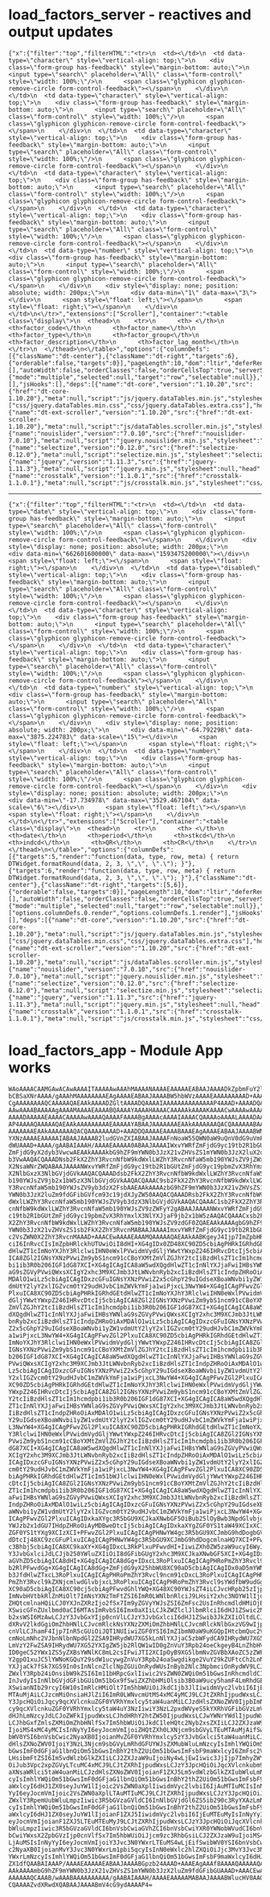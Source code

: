 # load_factors_server - reactives and output updates

    {"x":{"filter":"top","filterHTML":"<tr>\n  <td><\/td>\n  <td data-type=\"character\" style=\"vertical-align: top;\">\n    <div class=\"form-group has-feedback\" style=\"margin-bottom: auto;\">\n      <input type=\"search\" placeholder=\"All\" class=\"form-control\" style=\"width: 100%;\"/>\n      <span class=\"glyphicon glyphicon-remove-circle form-control-feedback\"><\/span>\n    <\/div>\n  <\/td>\n  <td data-type=\"character\" style=\"vertical-align: top;\">\n    <div class=\"form-group has-feedback\" style=\"margin-bottom: auto;\">\n      <input type=\"search\" placeholder=\"All\" class=\"form-control\" style=\"width: 100%;\"/>\n      <span class=\"glyphicon glyphicon-remove-circle form-control-feedback\"><\/span>\n    <\/div>\n  <\/td>\n  <td data-type=\"character\" style=\"vertical-align: top;\">\n    <div class=\"form-group has-feedback\" style=\"margin-bottom: auto;\">\n      <input type=\"search\" placeholder=\"All\" class=\"form-control\" style=\"width: 100%;\"/>\n      <span class=\"glyphicon glyphicon-remove-circle form-control-feedback\"><\/span>\n    <\/div>\n  <\/td>\n  <td data-type=\"character\" style=\"vertical-align: top;\">\n    <div class=\"form-group has-feedback\" style=\"margin-bottom: auto;\">\n      <input type=\"search\" placeholder=\"All\" class=\"form-control\" style=\"width: 100%;\"/>\n      <span class=\"glyphicon glyphicon-remove-circle form-control-feedback\"><\/span>\n    <\/div>\n  <\/td>\n  <td data-type=\"character\" style=\"vertical-align: top;\">\n    <div class=\"form-group has-feedback\" style=\"margin-bottom: auto;\">\n      <input type=\"search\" placeholder=\"All\" class=\"form-control\" style=\"width: 100%;\"/>\n      <span class=\"glyphicon glyphicon-remove-circle form-control-feedback\"><\/span>\n    <\/div>\n  <\/td>\n  <td data-type=\"number\" style=\"vertical-align: top;\">\n    <div class=\"form-group has-feedback\" style=\"margin-bottom: auto;\">\n      <input type=\"search\" placeholder=\"All\" class=\"form-control\" style=\"width: 100%;\"/>\n      <span class=\"glyphicon glyphicon-remove-circle form-control-feedback\"><\/span>\n    <\/div>\n    <div style=\"display: none; position: absolute; width: 200px;\">\n      <div data-min=\"1\" data-max=\"3\"><\/div>\n      <span style=\"float: left;\"><\/span>\n      <span style=\"float: right;\"><\/span>\n    <\/div>\n  <\/td>\n<\/tr>","extensions":["Scroller"],"container":"<table class=\"display\">\n  <thead>\n    <tr>\n      <th> <\/th>\n      <th>factor_code<\/th>\n      <th>factor_name<\/th>\n      <th>factor_type<\/th>\n      <th>factor_group<\/th>\n      <th>factor_description<\/th>\n      <th>factor_lag_month<\/th>\n    <\/tr>\n  <\/thead>\n<\/table>","options":{"columnDefs":[{"className":"dt-center"},{"className":"dt-right","targets":6},{"orderable":false,"targets":0}],"pageLength":10,"dom":"ltir","deferRender":true,"scrollY":300,"scrollX":true,"scroller":true,"order":[],"autoWidth":false,"orderClasses":false,"orderCellsTop":true,"serverSide":true,"processing":true},"selection":{"mode":"multiple","selected":null,"target":"row","selectable":null}},"evals":[],"jsHooks":[],"deps":[{"name":"dt-core","version":"1.10.20","src":{"href":"dt-core-1.10.20"},"meta":null,"script":"js/jquery.dataTables.min.js","stylesheet":["css/jquery.dataTables.min.css","css/jquery.dataTables.extra.css"],"head":null,"attachment":null,"package":null,"all_files":false},{"name":"dt-ext-scroller","version":"1.10.20","src":{"href":"dt-ext-scroller-1.10.20"},"meta":null,"script":"js/dataTables.scroller.min.js","stylesheet":"css/scroller.dataTables.min.css","head":null,"attachment":null,"package":null,"all_files":false},{"name":"nouislider","version":"7.0.10","src":{"href":"nouislider-7.0.10"},"meta":null,"script":"jquery.nouislider.min.js","stylesheet":"jquery.nouislider.min.css","head":null,"attachment":null,"package":null,"all_files":true},{"name":"selectize","version":"0.12.0","src":{"href":"selectize-0.12.0"},"meta":null,"script":"selectize.min.js","stylesheet":"selectize.bootstrap3.css","head":null,"attachment":null,"package":null,"all_files":true},{"name":"jquery","version":"1.11.3","src":{"href":"jquery-1.11.3"},"meta":null,"script":"jquery.min.js","stylesheet":null,"head":null,"attachment":null,"all_files":true},{"name":"crosstalk","version":"1.1.0.1","src":{"href":"crosstalk-1.1.0.1"},"meta":null,"script":"js/crosstalk.min.js","stylesheet":"css/crosstalk.css","head":null,"attachment":null,"all_files":true}]} 

---

    {"x":{"filter":"top","filterHTML":"<tr>\n  <td><\/td>\n  <td data-type=\"date\" style=\"vertical-align: top;\">\n    <div class=\"form-group has-feedback\" style=\"margin-bottom: auto;\">\n      <input type=\"search\" placeholder=\"All\" class=\"form-control\" style=\"width: 100%;\"/>\n      <span class=\"glyphicon glyphicon-remove-circle form-control-feedback\"><\/span>\n    <\/div>\n    <div style=\"display: none; position: absolute; width: 200px;\">\n      <div data-min=\"662601600000\" data-max=\"1593475200000\"><\/div>\n      <span style=\"float: left;\"><\/span>\n      <span style=\"float: right;\"><\/span>\n    <\/div>\n  <\/td>\n  <td data-type=\"disabled\" style=\"vertical-align: top;\">\n    <div class=\"form-group has-feedback\" style=\"margin-bottom: auto;\">\n      <input type=\"search\" placeholder=\"All\" class=\"form-control\" style=\"width: 100%;\"/>\n      <span class=\"glyphicon glyphicon-remove-circle form-control-feedback\"><\/span>\n    <\/div>\n  <\/td>\n  <td data-type=\"character\" style=\"vertical-align: top;\">\n    <div class=\"form-group has-feedback\" style=\"margin-bottom: auto;\">\n      <input type=\"search\" placeholder=\"All\" class=\"form-control\" style=\"width: 100%;\"/>\n      <span class=\"glyphicon glyphicon-remove-circle form-control-feedback\"><\/span>\n    <\/div>\n  <\/td>\n  <td data-type=\"character\" style=\"vertical-align: top;\">\n    <div class=\"form-group has-feedback\" style=\"margin-bottom: auto;\">\n      <input type=\"search\" placeholder=\"All\" class=\"form-control\" style=\"width: 100%;\"/>\n      <span class=\"glyphicon glyphicon-remove-circle form-control-feedback\"><\/span>\n    <\/div>\n  <\/td>\n  <td data-type=\"number\" style=\"vertical-align: top;\">\n    <div class=\"form-group has-feedback\" style=\"margin-bottom: auto;\">\n      <input type=\"search\" placeholder=\"All\" class=\"form-control\" style=\"width: 100%;\"/>\n      <span class=\"glyphicon glyphicon-remove-circle form-control-feedback\"><\/span>\n    <\/div>\n    <div style=\"display: none; position: absolute; width: 200px;\">\n      <div data-min=\"-64.792298\" data-max=\"3875.224783\" data-scale=\"15\"><\/div>\n      <span style=\"float: left;\"><\/span>\n      <span style=\"float: right;\"><\/span>\n    <\/div>\n  <\/td>\n  <td data-type=\"number\" style=\"vertical-align: top;\">\n    <div class=\"form-group has-feedback\" style=\"margin-bottom: auto;\">\n      <input type=\"search\" placeholder=\"All\" class=\"form-control\" style=\"width: 100%;\"/>\n      <span class=\"glyphicon glyphicon-remove-circle form-control-feedback\"><\/span>\n    <\/div>\n    <div style=\"display: none; position: absolute; width: 200px;\">\n      <div data-min=\"-17.734978\" data-max=\"3529.467104\" data-scale=\"6\"><\/div>\n      <span style=\"float: left;\"><\/span>\n      <span style=\"float: right;\"><\/span>\n    <\/div>\n  <\/td>\n<\/tr>","extensions":["Scroller"],"container":"<table class=\"display\">\n  <thead>\n    <tr>\n      <th> <\/th>\n      <th>date<\/th>\n      <th>period<\/th>\n      <th>stkcd<\/th>\n      <th>indcd<\/th>\n      <th>QR<\/th>\n      <th>CR<\/th>\n    <\/tr>\n  <\/thead>\n<\/table>","options":{"columnDefs":[{"targets":5,"render":"function(data, type, row, meta) { return DTWidget.formatRound(data, 2, 3, \",\", \".\"); }"},{"targets":6,"render":"function(data, type, row, meta) { return DTWidget.formatRound(data, 2, 3, \",\", \".\"); }"},{"className":"dt-center"},{"className":"dt-right","targets":[5,6]},{"orderable":false,"targets":0}],"pageLength":10,"dom":"ltir","deferRender":true,"scrollY":300,"scrollX":true,"scroller":true,"order":[],"autoWidth":false,"orderClasses":false,"orderCellsTop":true,"serverSide":true,"processing":true},"selection":{"mode":"multiple","selected":null,"target":"row","selectable":null}},"evals":["options.columnDefs.0.render","options.columnDefs.1.render"],"jsHooks":[],"deps":[{"name":"dt-core","version":"1.10.20","src":{"href":"dt-core-1.10.20"},"meta":null,"script":"js/jquery.dataTables.min.js","stylesheet":["css/jquery.dataTables.min.css","css/jquery.dataTables.extra.css"],"head":null,"attachment":null,"package":null,"all_files":false},{"name":"dt-ext-scroller","version":"1.10.20","src":{"href":"dt-ext-scroller-1.10.20"},"meta":null,"script":"js/dataTables.scroller.min.js","stylesheet":"css/scroller.dataTables.min.css","head":null,"attachment":null,"package":null,"all_files":false},{"name":"nouislider","version":"7.0.10","src":{"href":"nouislider-7.0.10"},"meta":null,"script":"jquery.nouislider.min.js","stylesheet":"jquery.nouislider.min.css","head":null,"attachment":null,"package":null,"all_files":true},{"name":"selectize","version":"0.12.0","src":{"href":"selectize-0.12.0"},"meta":null,"script":"selectize.min.js","stylesheet":"selectize.bootstrap3.css","head":null,"attachment":null,"package":null,"all_files":true},{"name":"jquery","version":"1.11.3","src":{"href":"jquery-1.11.3"},"meta":null,"script":"jquery.min.js","stylesheet":null,"head":null,"attachment":null,"all_files":true},{"name":"crosstalk","version":"1.1.0.1","src":{"href":"crosstalk-1.1.0.1"},"meta":null,"script":"js/crosstalk.min.js","stylesheet":"css/crosstalk.css","head":null,"attachment":null,"all_files":true}]} 

# load_factors_app - Module App works

    WAoAAAACAAMGAwACAwAAAAITAAAAAwAAAhMAAAANAAAAEAAAAAEABAAJAAAADkZpbmFuY2lh
    bCBSaXNrAAAA/gAAAhMAAAAAAAAEAgAAAAEABAAJAAAABW5hbWVzAAAAEAAAAAAAAAD+AAAC
    CgAAAAAAAAQCAAAAAQAEAAkAAAADZGltAAAADQAAAAIAAAAAAAAAAAAAAP4AAAD+AAAADQAA
    AAwAAAABAAAAAgAAAAMAAAAEAAAABQAAAAYAAAAHAAAACAAAAAkAAAAKAAAACwAAAAwAAAAN
    AAAADAAAAAEAAAACAAAAAwAAAAQAAAAFAAAABgAAAAcAAAAIAAAACQAAAAoAAAALAAAADAAA
    AP4AAAAQAAAAAQAEAAkAAAAAAAAAEAAAAAYABAAJAAAAAAAEAAkAAAAAAAQACQAAAAAABAAJ
    AAAAAAAEAAkAAAAAAAQACQAAAAAAAAD+AAADDQAAAAEAAAABAAAEAgAAAAEABAAJAAAABWNs
    YXNzAAAAEAAAAAIABAAJAAAAB2ludGVnZXIABAAJAAAAFnNoaW55QWN0aW9uQnV0dG9uVmFs
    dWUAAAD+AAAA/gAABAIAAAH/AAAAEAAAAA0ABAAJAAAAIWxvYWRfZmFjdG9yc19tb2R1bGUt
    ZmFjdG9yX2dyb3VwcwAEAAkAAAAkbG9hZF9mYWN0b3JzX21vZHVsZS1mYWN0b3JzX2luX2dy
    b3VwAAQACQAAADNsb2FkX2ZhY3RvcnNfbW9kdWxlLWZhY3RvcnNfaW5mb190YWJsZV9jZWxs
    X2NsaWNrZWQABAAJAAAANWxvYWRfZmFjdG9yc19tb2R1bGUtZmFjdG9yc19pbmZvX3RhYmxl
    X2NlbGxzX3NlbGVjdGVkAAQACQAAADdsb2FkX2ZhY3RvcnNfbW9kdWxlLWZhY3RvcnNfaW5m
    b190YWJsZV9jb2x1bW5zX3NlbGVjdGVkAAQACQAAAC9sb2FkX2ZhY3RvcnNfbW9kdWxlLWZh
    Y3RvcnNfaW5mb190YWJsZV9yb3dzX2FsbAAEAAkAAAAzbG9hZF9mYWN0b3JzX21vZHVsZS1m
    YWN0b3JzX2luZm9fdGFibGVfcm93c19jdXJyZW50AAQACQAAADRsb2FkX2ZhY3RvcnNfbW9k
    dWxlLWZhY3RvcnNfaW5mb190YWJsZV9yb3dzX3NlbGVjdGVkAAQACQAAAC1sb2FkX2ZhY3Rv
    cnNfbW9kdWxlLWZhY3RvcnNfaW5mb190YWJsZV9zZWFyY2gABAAJAAAANWxvYWRfZmFjdG9y
    c19tb2R1bGUtZmFjdG9yc19pbmZvX3RhYmxlX3NlYXJjaF9jb2x1bW5zAAQACQAAACxsb2Fk
    X2ZhY3RvcnNfbW9kdWxlLWZhY3RvcnNfaW5mb190YWJsZV9zdGF0ZQAEAAkAAAAgbG9hZF9m
    YWN0b3JzX21vZHVsZS1sb2FkX2ZhY3RvcnMABAAJAAAAImxvYWRfZmFjdG9yc19tb2R1bGUt
    c2VsZWN0X2ZhY3RvcnMAAAD+AAACEwAAAAEAAAMQAAAAAQAEAAkAABKgeyJ4Ijp7ImZpbHRl
    ciI6InRvcCIsImZpbHRlckhUTUwiOiI8dHI+XG4gIDx0ZD48XC90ZD5cbiAgPHRkIGRhdGEt
    dHlwZT1cImNoYXJhY3RlclwiIHN0eWxlPVwidmVydGljYWwtYWxpZ246IHRvcDtcIj5cbiAg
    ICA8ZGl2IGNsYXNzPVwiZm9ybS1ncm91cCBoYXMtZmVlZGJhY2tcIiBzdHlsZT1cIm1hcmdp
    bi1ib3R0b206IGF1dG87XCI+XG4gICAgICA8aW5wdXQgdHlwZT1cInNlYXJjaFwiIHBsYWNl
    aG9sZGVyPVwiQWxsXCIgY2xhc3M9XCJmb3JtLWNvbnRyb2xcIiBzdHlsZT1cIndpZHRoOiAx
    MDAlO1wiLz5cbiAgICAgIDxzcGFuIGNsYXNzPVwiZ2x5cGhpY29uIGdseXBoaWNvbi1yZW1v
    dmUtY2lyY2xlIGZvcm0tY29udHJvbC1mZWVkYmFja1wiPjxcL3NwYW4+XG4gICAgPFwvZGl2
    PlxuICA8XC90ZD5cbiAgPHRkIGRhdGEtdHlwZT1cImNoYXJhY3RlclwiIHN0eWxlPVwidmVy
    dGljYWwtYWxpZ246IHRvcDtcIj5cbiAgICA8ZGl2IGNsYXNzPVwiZm9ybS1ncm91cCBoYXMt
    ZmVlZGJhY2tcIiBzdHlsZT1cIm1hcmdpbi1ib3R0b206IGF1dG87XCI+XG4gICAgICA8aW5w
    dXQgdHlwZT1cInNlYXJjaFwiIHBsYWNlaG9sZGVyPVwiQWxsXCIgY2xhc3M9XCJmb3JtLWNv
    bnRyb2xcIiBzdHlsZT1cIndpZHRoOiAxMDAlO1wiLz5cbiAgICAgIDxzcGFuIGNsYXNzPVwi
    Z2x5cGhpY29uIGdseXBoaWNvbi1yZW1vdmUtY2lyY2xlIGZvcm0tY29udHJvbC1mZWVkYmFj
    a1wiPjxcL3NwYW4+XG4gICAgPFwvZGl2PlxuICA8XC90ZD5cbiAgPHRkIGRhdGEtdHlwZT1c
    ImNoYXJhY3RlclwiIHN0eWxlPVwidmVydGljYWwtYWxpZ246IHRvcDtcIj5cbiAgICA8ZGl2
    IGNsYXNzPVwiZm9ybS1ncm91cCBoYXMtZmVlZGJhY2tcIiBzdHlsZT1cIm1hcmdpbi1ib3R0
    b206IGF1dG87XCI+XG4gICAgICA8aW5wdXQgdHlwZT1cInNlYXJjaFwiIHBsYWNlaG9sZGVy
    PVwiQWxsXCIgY2xhc3M9XCJmb3JtLWNvbnRyb2xcIiBzdHlsZT1cIndpZHRoOiAxMDAlO1wi
    Lz5cbiAgICAgIDxzcGFuIGNsYXNzPVwiZ2x5cGhpY29uIGdseXBoaWNvbi1yZW1vdmUtY2ly
    Y2xlIGZvcm0tY29udHJvbC1mZWVkYmFja1wiPjxcL3NwYW4+XG4gICAgPFwvZGl2PlxuICA8
    XC90ZD5cbiAgPHRkIGRhdGEtdHlwZT1cImNoYXJhY3RlclwiIHN0eWxlPVwidmVydGljYWwt
    YWxpZ246IHRvcDtcIj5cbiAgICA8ZGl2IGNsYXNzPVwiZm9ybS1ncm91cCBoYXMtZmVlZGJh
    Y2tcIiBzdHlsZT1cIm1hcmdpbi1ib3R0b206IGF1dG87XCI+XG4gICAgICA8aW5wdXQgdHlw
    ZT1cInNlYXJjaFwiIHBsYWNlaG9sZGVyPVwiQWxsXCIgY2xhc3M9XCJmb3JtLWNvbnRyb2xc
    IiBzdHlsZT1cIndpZHRoOiAxMDAlO1wiLz5cbiAgICAgIDxzcGFuIGNsYXNzPVwiZ2x5cGhp
    Y29uIGdseXBoaWNvbi1yZW1vdmUtY2lyY2xlIGZvcm0tY29udHJvbC1mZWVkYmFja1wiPjxc
    L3NwYW4+XG4gICAgPFwvZGl2PlxuICA8XC90ZD5cbiAgPHRkIGRhdGEtdHlwZT1cImNoYXJh
    Y3RlclwiIHN0eWxlPVwidmVydGljYWwtYWxpZ246IHRvcDtcIj5cbiAgICA8ZGl2IGNsYXNz
    PVwiZm9ybS1ncm91cCBoYXMtZmVlZGJhY2tcIiBzdHlsZT1cIm1hcmdpbi1ib3R0b206IGF1
    dG87XCI+XG4gICAgICA8aW5wdXQgdHlwZT1cInNlYXJjaFwiIHBsYWNlaG9sZGVyPVwiQWxs
    XCIgY2xhc3M9XCJmb3JtLWNvbnRyb2xcIiBzdHlsZT1cIndpZHRoOiAxMDAlO1wiLz5cbiAg
    ICAgIDxzcGFuIGNsYXNzPVwiZ2x5cGhpY29uIGdseXBoaWNvbi1yZW1vdmUtY2lyY2xlIGZv
    cm0tY29udHJvbC1mZWVkYmFja1wiPjxcL3NwYW4+XG4gICAgPFwvZGl2PlxuICA8XC90ZD5c
    biAgPHRkIGRhdGEtdHlwZT1cIm51bWJlclwiIHN0eWxlPVwidmVydGljYWwtYWxpZ246IHRv
    cDtcIj5cbiAgICA8ZGl2IGNsYXNzPVwiZm9ybS1ncm91cCBoYXMtZmVlZGJhY2tcIiBzdHls
    ZT1cIm1hcmdpbi1ib3R0b206IGF1dG87XCI+XG4gICAgICA8aW5wdXQgdHlwZT1cInNlYXJj
    aFwiIHBsYWNlaG9sZGVyPVwiQWxsXCIgY2xhc3M9XCJmb3JtLWNvbnRyb2xcIiBzdHlsZT1c
    IndpZHRoOiAxMDAlO1wiLz5cbiAgICAgIDxzcGFuIGNsYXNzPVwiZ2x5cGhpY29uIGdseXBo
    aWNvbi1yZW1vdmUtY2lyY2xlIGZvcm0tY29udHJvbC1mZWVkYmFja1wiPjxcL3NwYW4+XG4g
    ICAgPFwvZGl2PlxuICAgIDxkaXYgc3R5bGU9XCJkaXNwbGF5OiBub25lOyBwb3NpdGlvbjog
    YWJzb2x1dGU7IHdpZHRoOiAyMDBweDtcIj5cbiAgICAgIDxkaXYgZGF0YS1taW49XCIxXCIg
    ZGF0YS1tYXg9XCIzXCI+PFwvZGl2PlxuICAgICAgPHNwYW4gc3R5bGU9XCJmbG9hdDogbGVm
    dDtcIj48XC9zcGFuPlxuICAgICAgPHNwYW4gc3R5bGU9XCJmbG9hdDogcmlnaHQ7XCI+PFwv
    c3Bhbj5cbiAgICA8XC9kaXY+XG4gIDxcL3RkPlxuPFwvdHI+IiwiZXh0ZW5zaW9ucyI6WyJT
    Y3JvbGxlciJdLCJjb250YWluZXIiOiI8dGFibGUgY2xhc3M9XCJkaXNwbGF5XCI+XG4gIDx0
    aGVhZD5cbiAgICA8dHI+XG4gICAgICA8dGg+IDxcL3RoPlxuICAgICAgPHRoPmZhY3Rvcl9j
    b2RlPFwvdGg+XG4gICAgICA8dGg+ZmFjdG9yX25hbWU8XC90aD5cbiAgICAgIDx0aD5mYWN0
    b3JfdHlwZTxcL3RoPlxuICAgICAgPHRoPmZhY3Rvcl9ncm91cDxcL3RoPlxuICAgICAgPHRo
    PmZhY3Rvcl9kZXNjcmlwdGlvbjxcL3RoPlxuICAgICAgPHRoPmZhY3Rvcl9sYWdfbW9udGg8
    XC90aD5cbiAgICA8XC90cj5cbiAgPFwvdGhlYWQ+XG48XC90YWJsZT4iLCJvcHRpb25zIjp7
    ImNvbHVtbkRlZnMiOlt7ImNsYXNzTmFtZSI6ImR0LWNlbnRlciJ9LHsiY2xhc3NOYW1lIjoi
    ZHQtcmlnaHQiLCJ0YXJnZXRzIjo2fSx7Im9yZGVyYWJsZSI6ZmFsc2UsInRhcmdldHMiOjB9
    XSwicGFnZUxlbmd0aCI6MTAsImRvbSI6Imx0aXIiLCJkZWZlclJlbmRlciI6dHJ1ZSwic2Ny
    b2xsWSI6MzAwLCJzY3JvbGxYIjp0cnVlLCJzY3JvbGxlciI6dHJ1ZSwib3JkZXIiOltdLCJh
    dXRvV2lkdGgiOmZhbHNlLCJvcmRlckNsYXNzZXMiOmZhbHNlLCJvcmRlckNlbGxzVG9wIjp0
    cnVlLCJhamF4Ijp7InR5cGUiOiJQT1NUIiwiZGF0YSI6ImZ1bmN0aW9uKGQpIHtcbmQuc2Vh
    cmNoLmNhc2VJbnNlbnNpdGl2ZSA9IHRydWU7XG5kLnNlYXJjaC5zbWFydCA9IHRydWU7XG5k
    LmVzY2FwZSA9IHRydWU7XG52YXIgZW5jb2RlQW1wID0gZnVuY3Rpb24oeCkgeyB4LnZhbHVl
    ID0geC52YWx1ZS5yZXBsYWNlKC8mL2csIFwiJTI2XCIpOyB9XG5lbmNvZGVBbXAoZC5zZWFy
    Y2gpO1xuJC5lYWNoKGQuY29sdW1ucywgZnVuY3Rpb24oaSwgdikge2VuY29kZUFtcCh2LnNl
    YXJjaCk7fSk7XG59In0sInNlcnZlclNpZGUiOnRydWUsInByb2Nlc3NpbmciOnRydWV9LCJz
    ZWxlY3Rpb24iOnsibW9kZSI6Im11bHRpcGxlIiwic2VsZWN0ZWQiOm51bGwsInRhcmdldCI6
    InJvdyIsInNlbGVjdGFibGUiOm51bGx9fSwiZXZhbHMiOlsib3B0aW9ucy5hamF4LmRhdGEi
    XSwianNIb29rcyI6W10sImRlcHMiOlt7Im5hbWUiOiJkdC1jb3JlIiwidmVyc2lvbiI6IjEu
    MTAuMjAiLCJzcmMiOnsiaHJlZiI6ImR0LWNvcmUtMS4xMC4yMCJ9LCJtZXRhIjpudWxsLCJz
    Y3JpcHQiOiJqcy9qcXVlcnkuZGF0YVRhYmxlcy5taW4uanMiLCJzdHlsZXNoZWV0IjpbImNz
    cy9qcXVlcnkuZGF0YVRhYmxlcy5taW4uY3NzIiwiY3NzL2pxdWVyeS5kYXRhVGFibGVzLmV4
    dHJhLmNzcyJdLCJoZWFkIjpudWxsLCJhdHRhY2htZW50IjpudWxsLCJwYWNrYWdlIjpudWxs
    LCJhbGxfZmlsZXMiOmZhbHNlfSx7Im5hbWUiOiJkdC1leHQtc2Nyb2xsZXIiLCJ2ZXJzaW9u
    IjoiMS4xMC4yMCIsInNyYyI6eyJocmVmIjoiZHQtZXh0LXNjcm9sbGVyLTEuMTAuMjAifSwi
    bWV0YSI6bnVsbCwic2NyaXB0IjoianMvZGF0YVRhYmxlcy5zY3JvbGxlci5taW4uanMiLCJz
    dHlsZXNoZWV0IjoiY3NzL3Njcm9sbGVyLmRhdGFUYWJsZXMubWluLmNzcyIsImhlYWQiOm51
    bGwsImF0dGFjaG1lbnQiOm51bGwsInBhY2thZ2UiOm51bGwsImFsbF9maWxlcyI6ZmFsc2V9
    LHsibmFtZSI6Im5vdWlzbGlkZXIiLCJ2ZXJzaW9uIjoiNy4wLjEwIiwic3JjIjp7ImhyZWYi
    OiJub3Vpc2xpZGVyLTcuMC4xMCJ9LCJtZXRhIjpudWxsLCJzY3JpcHQiOiJqcXVlcnkubm91
    aXNsaWRlci5taW4uanMiLCJzdHlsZXNoZWV0IjoianF1ZXJ5Lm5vdWlzbGlkZXIubWluLmNz
    cyIsImhlYWQiOm51bGwsImF0dGFjaG1lbnQiOm51bGwsInBhY2thZ2UiOm51bGwsImFsbF9m
    aWxlcyI6dHJ1ZX0seyJuYW1lIjoic2VsZWN0aXplIiwidmVyc2lvbiI6IjAuMTIuMCIsInNy
    YyI6eyJocmVmIjoic2VsZWN0aXplLTAuMTIuMCJ9LCJtZXRhIjpudWxsLCJzY3JpcHQiOiJz
    ZWxlY3RpemUubWluLmpzIiwic3R5bGVzaGVldCI6InNlbGVjdGl6ZS5ib290c3RyYXAzLmNz
    cyIsImhlYWQiOm51bGwsImF0dGFjaG1lbnQiOm51bGwsInBhY2thZ2UiOm51bGwsImFsbF9m
    aWxlcyI6dHJ1ZX0seyJuYW1lIjoianF1ZXJ5IiwidmVyc2lvbiI6IjEuMTEuMyIsInNyYyI6
    eyJocmVmIjoianF1ZXJ5LTEuMTEuMyJ9LCJtZXRhIjpudWxsLCJzY3JpcHQiOiJqcXVlcnku
    bWluLmpzIiwic3R5bGVzaGVldCI6bnVsbCwiaGVhZCI6bnVsbCwiYXR0YWNobWVudCI6bnVs
    bCwiYWxsX2ZpbGVzIjp0cnVlfSx7Im5hbWUiOiJjcm9zc3RhbGsiLCJ2ZXJzaW9uIjoiMS4x
    LjAuMSIsInNyYyI6eyJocmVmIjoiY3Jvc3N0YWxrLTEuMS4wLjEifSwibWV0YSI6bnVsbCwi
    c2NyaXB0IjoianMvY3Jvc3N0YWxrLm1pbi5qcyIsInN0eWxlc2hlZXQiOiJjc3MvY3Jvc3N0
    YWxrLmNzcyIsImhlYWQiOm51bGwsImF0dGFjaG1lbnQiOm51bGwsImFsbF9maWxlcyI6dHJ1
    ZX1dfQAABAIAAAP/AAAAEAAAAAEABAAJAAAABGpzb24AAAD+AAAEAgAAAf8AAAAQAAAAAQAE
    AAkAAAAmbG9hZF9mYWN0b3JzX21vZHVsZS1mYWN0b3JzX2luZm9fdGFibGUAAAD+AAACEwAA
    AAAAAAQCAAAB/wAAABAAAAAAAAAA/gAABAIAAAH/AAAAEAAAAAMABAAJAAAABWlucHV0AAQA
    CQAAAAZvdXRwdXQABAAJAAAABmV4cG9ydAAAAP4=

